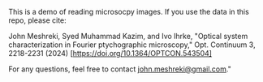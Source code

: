 This is a demo of reading microsocpy images. If you use the data in this repo, please cite:

John Meshreki, Syed Muhammad Kazim, and Ivo Ihrke, "Optical system characterization in Fourier ptychographic microscopy," Opt. Continuum 3, 2218-2231 (2024)
[https://doi.org/10.1364/OPTCON.543504]

For any questions, feel free to contact <john.meshreki@gmail.com>."
